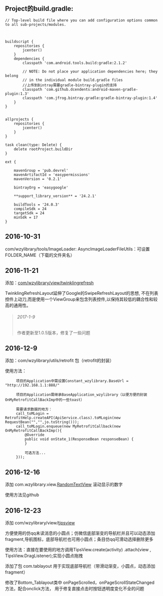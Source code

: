 ## Project的build.gradle:


```
// Top-level build file where you can add configuration options common to all sub-projects/modules.



buildscript {
    repositories {
        jcenter()
    }
    dependencies {
        classpath 'com.android.tools.build:gradle:2.1.2'
        
        // NOTE: Do not place your application dependencies here; they belong
        // in the individual module build.gradle files
        //上传到Bintray需要gradle-bintray-plugin的支持
        classpath 'com.github.dcendents:android-maven-gradle-plugin:1.3'
        classpath 'com.jfrog.bintray.gradle:gradle-bintray-plugin:1.4'
    }
}


allprojects {
    repositories {
        jcenter()
    }
}

task clean(type: Delete) {
    delete rootProject.buildDir
}

ext {

    mavenGroup = 'pub.devrel'
    mavenArtifactId = 'easypermissions'
    mavenVersion = '0.2.1'

    bintrayOrg = 'easygoogle'

    **support_library_version** = '24.2.1'

    buildTools = '24.0.3'
    compileSdk = 24
    targetSdk = 24
    minSdk = 17
}
```




## 2016-10-31

com/wzylibrary/tools/ImageLoader:
    AsyncImageLoaderFileUtils：可设置 FOLDER_NAME（下载的文件夹名）



## 2016-11-21

添加：[com/wzylibrary/view/twinklingrefresh](https://github.com/lcodecorex/TwinklingRefreshLayout)

TwinklingRefreshLayout延伸了Google的SwipeRefreshLayout的思想,
不在列表控件上动刀,而是使用一个ViewGroup来包含列表控件,以保持其较低的耦合性和较高的通用性。


> ###### 2017-1-9
> 作者更新至1.0.5版本，修复了一些问题


## 2016-12-9

添加：com/wzylibrary/utils/retrofit 包（retrofit的封装）

使用方法：


```
     项目的Application中需设置Constant_wzylibrary.BaseUrl = "http://192.168.1.1:888/"
     
     项目的Application需继承BaseApplication_wzylibrary（以便方便的封装OnMyRetrofitCallBackImp中的一些toast）

     需要请求数据的地方：
     call_toMLogin = RetrofitHelp.createAPI(ApiService.class).toMLogin(new RequestBean("","",jo.toString()));
     call_toMLogin.enqueue(new MyRetrofitCallback(new OnMyRetrofitCallBackImp(){
         @Override
         public void onState_1(ResponseBean responseBean) {
         }
         
         可选方法...
     }));
```




## 2016-12-16

添加  com.wzylibrary.view.[RandomTextView](https://github.com/AndroidMsky/RandomTextView)  滚动显示的数字

使用方法见github





## 2016-12-23

添加  com/wzylibrary/view/[tipsview](https://github.com/Qiaoidea/QQTipsView)

方便使用的仿qq未读消息的小圆点；仿微信底部渐变的导航栏并且可以动态添加fragment,导航图标，底部导航栏也可用小圆点；条目仿qq可滑动选择删除更多

使用方法：直接在要使用的地方调用TipsView.create(activity) .attach(view , TipsView.DragListener);实现小圆点拖拽


添加了包 com.tablayout 用于实现底部导航栏（带滑动渐变，小圆点，动态添加fragment）

修改了Bottom_Tablayout类中 onPageScrolled，onPageScrollStateChanged方法，配合onclick方法，
用于修复直接点击时按钮透明度变化不全的问题






